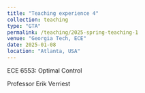 ```yaml
---
title: "Teaching experience 4"
collection: teaching
type: "GTA"
permalink: /teaching/2025-spring-teaching-1
venue: "Georgia Tech, ECE"
date: 2025-01-08
location: "Atlanta, USA"
---
```

ECE 6553: Optimal Control

Professor Erik Verriest
